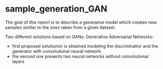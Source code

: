 # sample_generation_GAN

The goal of this report is to describe a generative model which creates new samples similar to the ones taken from a given dataset.

Two different solutions based on GANs: Generative Adversarial Networks:
- first proposed solutionon is obtained modeling the discriminatior and the generator with convolutional neural network
- the second one presents two neural networks without convolutional layers
